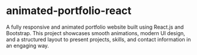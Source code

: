 # animated-portfolio-react
A fully responsive and animated portfolio website built using React.js and Bootstrap. This project showcases smooth animations, modern UI design, and a structured layout to present projects, skills, and contact information in an engaging way.
